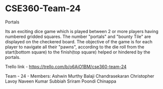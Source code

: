 # CSE360-Team-24
Portals 

Its an exciting dice game which is played between 2 or more players having numbered gridded squares.
The number "portals" and "bounty Tile" are displayed on the checkered board. The objective of the game is for each 
player to navigate all their "pawns", according to the die roll from the start(bottom square) to the finish(top 
square) helped or hindered by the portals.

Trello link - https://trello.com/b/o6AiO1BM/cse360-team-24

Team - 24 - Members:
Ashwin Murthy
Balaji Chandrasekaran
Christopher Lavoy
Naveen Kumar Subbiah
Sriram Poondi Chinappa

